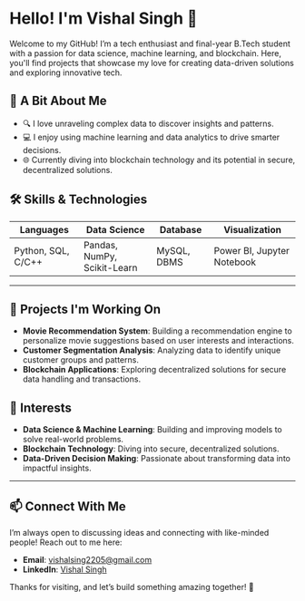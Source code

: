# Hello! I'm Vishal Singh 👋

Welcome to my GitHub! I’m a tech enthusiast and final-year B.Tech student with a passion for data science, machine learning, and blockchain. Here, you'll find projects that showcase my love for creating data-driven solutions and exploring innovative tech.

## 🌟 A Bit About Me
- 🔍 I love unraveling complex data to discover insights and patterns.
- 💻 I enjoy using machine learning and data analytics to drive smarter decisions.
- 🌐 Currently diving into blockchain technology and its potential in secure, decentralized solutions.

## 🛠️ Skills & Technologies

| **Languages**      | **Data Science**       | **Database**      | **Visualization** |
|--------------------|------------------------|--------------------|--------------------|
| Python, SQL, C/C++ | Pandas, NumPy, Scikit-Learn | MySQL, DBMS | Power BI, Jupyter Notebook |

---

## 🚀 Projects I'm Working On

- **Movie Recommendation System**: Building a recommendation engine to personalize movie suggestions based on user interests and interactions.
- **Customer Segmentation Analysis**: Analyzing data to identify unique customer groups and patterns.
- **Blockchain Applications**: Exploring decentralized solutions for secure data handling and transactions.

## 🎯 Interests
- **Data Science & Machine Learning**: Building and improving models to solve real-world problems.
- **Blockchain Technology**: Diving into secure, decentralized solutions.
- **Data-Driven Decision Making**: Passionate about transforming data into impactful insights.

---

## 📫 Connect With Me

I’m always open to discussing ideas and connecting with like-minded people! Reach out to me here:

- **Email**: [vishalsing2205@gmail.com](mailto:vishalsing2205@gmail.com)
- **LinkedIn**: [Vishal Singh](https://www.linkedin.com/in/vishal-singh40/)

Thanks for visiting, and let’s build something amazing together! 🚀
